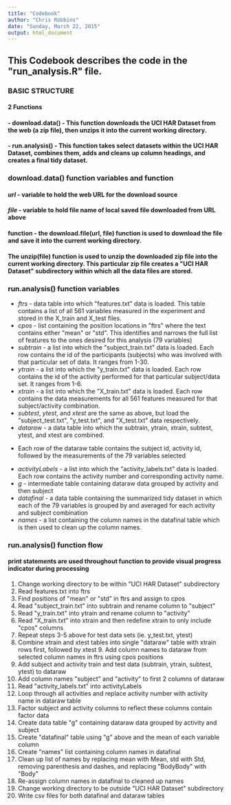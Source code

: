 ```yaml
---
title: "Codebook"
author: "Chris Robbins"
date: "Sunday, March 22, 2015"
output: html_document
---
```


## This Codebook describes the code in the "run_analysis.R" file.

### BASIC STRUCTURE
#### 2 Functions
#### - download.data() - This function downloads the UCI HAR Dataset from the web (a zip file), then unzips it into the current working directory.
#### - run.analysis() - This function takes select datasets within the UCI HAR Dataset, combines them, adds and cleans up column headings, and creates a final tidy dataset.

### download.data() function variables and function
#### *url* - variable to hold the web URL for the download source
#### *file* - variable to hold file name of local saved file downloaded from URL above
#### function - the download.file(url, file) function is used to download the file and save it into the current working directory.
#### The unzip(file) function is used to unzip the downloaded zip file into the current working directory. This particular zip file creates a "UCI HAR Dataset" subdirectory within which all the data files are stored.

### run.analysis() function variables
* *ftrs* - data table into which "features.txt" data is loaded. This table contains a list of all 561 variables measured in the experiment and stored in the X_train and X_test files.
* *cpos* - list containing the position locations in "ftrs" where the text contains either "mean" or "std". This identifies and narrows the full list of features to the ones desired for this analysis (79 variables)
* *subtrain* - a list into which the "subject_train.txt" data is loaded. Each row contains the id of the participants (subjects) who was involved with that particular set of data. It ranges from 1-30.
* *ytrain* - a list into which the "y_train.txt" data is loaded. Each row contains the id of the activity performed for that particular subject/data set. It ranges from 1-6.
* *xtrain* - a list into which the "X_train.txt" data is loaded. Each row contains the data measurements for all 561 features measured for that subject/activity combination.
* *subtest*, *ytest*, and *xtest* are the same as above, but load the "subject_test.txt", "y_test.txt", and "X_test.txt" data respectively.
* *dataraw* - a data table into which the subtrain, ytrain, xtrain, subtest, ytest, and xtest are combined.
+ Each row of the dataraw table contains the subject id, activity id, followed by the measurements of the 79 variables selected
* *activityLabels* - a list into which the "activity_labels.txt" data is loaded. Each row contains the activity number and corresponding activity name.
* *g* - intermediate table containing dataraw data grouped by activity and then subject
* *datafinal* - a data table containing the summarized tidy dataset in which each of the 79 variables is grouped by and averaged for each activity and subject combination
* *names* - a list containing the column names in the datafinal table which is then used to clean up the column names.

### run.analysis() function flow
#### print statements are used throughout function to provide visual progress indicator during processing
1. Change working directory to be within "UCI HAR Dataset" subdirectory
2. Read features.txt into ftrs
3. Find positions of "mean" or "std" in ftrs and assign to cpos
4. Read "subject_train.txt" into subtrain and rename column to "subject"
5. Read "y_train.txt" into ytrain and rename column to "activity"
6. Read "X_train.txt" into xtrain and then redefine xtrain to only include "cpos" columns
7. Repeat steps 3-5 above for test data sets (ie. y_test.txt, ytest)
8. Combine xtrain and xtest tables into single "dataraw" table with xtrain rows first, followed by xtest  9. Add column names to dataraw from selected column names in ftrs using cpos positions
10. Add subject and activity train and test data (subtrain, ytrain, subtest, ytest) to dataraw
11. Add column names "subject" and "activity" to first 2 columns of dataraw
12. Read "activity_labels.txt" into activityLabels
13. Loop through all activities and replace activity number with activity name in dataraw table
14. Factor subject and activity columns to reflect these columns contain factor data
15. Create data table "g" containing dataraw data grouped by activity and subject
16. Create "datafinal" table using "g" above and the mean of each variable column
17. Create "names" list containing column names in datafinal
18. Clean up list of names by replacing mean with Mean, std with Std, removing parenthesis and dashes, and replacing "BodyBody" with "Body"
19. Re-assign column names in datafinal to cleaned up names
20. Change working directory to be outside "UCI HAR Dataset" subdirectory
21. Write csv files for both datafinal and dataraw tables